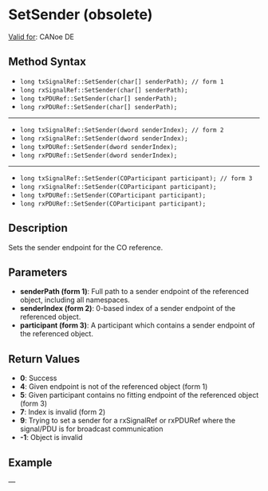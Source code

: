 # SetSender (obsolete)

[Valid for](../../../Shared/FeatureAvailability.md):  CANoe DE

## Method Syntax

- `long txSignalRef::SetSender(char[] senderPath); // form 1`
- `long rxSignalRef::SetSender(char[] senderPath);`
- `long txPDURef::SetSender(char[] senderPath);`
- `long rxPDURef::SetSender(char[] senderPath);`

---

- `long txSignalRef::SetSender(dword senderIndex); // form 2`
- `long rxSignalRef::SetSender(dword senderIndex);`
- `long txPDURef::SetSender(dword senderIndex);`
- `long rxPDURef::SetSender(dword senderIndex);`

---

- `long txSignalRef::SetSender(COParticipant participant); // form 3`
- `long rxSignalRef::SetSender(COParticipant participant);`
- `long txPDURef::SetSender(COParticipant participant);`
- `long rxPDURef::SetSender(COParticipant participant);`

## Description

Sets the sender endpoint for the CO reference.

## Parameters

- **senderPath (form 1)**: Full path to a sender endpoint of the referenced object, including all namespaces.
- **senderIndex (form 2)**: 0-based index of a sender endpoint of the referenced object.
- **participant (form 3)**: A participant which contains a sender endpoint of the referenced object.

## Return Values

- **0**: Success
- **4**: Given endpoint is not of the referenced object (form 1)
- **5**: Given participant contains no fitting endpoint of the referenced object (form 3)
- **7**: Index is invalid (form 2)
- **9**: Trying to set a sender for a rxSignalRef or rxPDURef where the signal/PDU is for broadcast communication
- **-1**: Object is invalid

## Example

—
